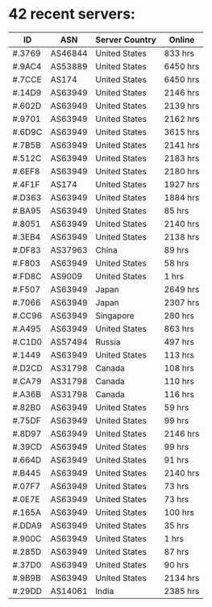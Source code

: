 # 42 recent servers:

| ID | ASN | Server Country | Online |
| ------ | ------ | ------ | ------ |
| #.3769 | AS46844 | United States | 833 hrs |
| #.9AC4 | AS53889 | United States | 6450 hrs |
| #.7CCE | AS174 | United States | 6450 hrs |
| #.14D9 | AS63949 | United States | 2146 hrs |
| #.602D | AS63949 | United States | 2139 hrs |
| #.9701 | AS63949 | United States | 2162 hrs |
| #.6D9C | AS63949 | United States | 3615 hrs |
| #.7B5B | AS63949 | United States | 2141 hrs |
| #.512C | AS63949 | United States | 2183 hrs |
| #.6EF8 | AS63949 | United States | 2180 hrs |
| #.4F1F | AS174 | United States | 1927 hrs |
| #.D363 | AS63949 | United States | 1884 hrs |
| #.BA95 | AS63949 | United States | 85 hrs |
| #.8051 | AS63949 | United States | 2140 hrs |
| #.3EB4 | AS63949 | United States | 2138 hrs |
| #.DF83 | AS37963 | China | 89 hrs |
| #.F803 | AS63949 | United States | 58 hrs |
| #.FD8C | AS9009 | United States | 1 hrs |
| #.F507 | AS63949 | Japan | 2649 hrs |
| #.7066 | AS63949 | Japan | 2307 hrs |
| #.CC96 | AS63949 | Singapore | 280 hrs |
| #.A495 | AS63949 | United States | 863 hrs |
| #.C1D0 | AS57494 | Russia | 497 hrs |
| #.1449 | AS63949 | United States | 113 hrs |
| #.D2CD | AS31798 | Canada | 108 hrs |
| #.CA79 | AS31798 | Canada | 110 hrs |
| #.A36B | AS31798 | Canada | 116 hrs |
| #.82B0 | AS63949 | United States | 59 hrs |
| #.75DF | AS63949 | United States | 99 hrs |
| #.8D97 | AS63949 | United States | 2146 hrs |
| #.39CD | AS63949 | United States | 99 hrs |
| #.664D | AS63949 | United States | 91 hrs |
| #.B445 | AS63949 | United States | 2140 hrs |
| #.07F7 | AS63949 | United States | 73 hrs |
| #.0E7E | AS63949 | United States | 73 hrs |
| #.165A | AS63949 | United States | 100 hrs |
| #.DDA9 | AS63949 | United States | 35 hrs |
| #.900C | AS63949 | United States | 1 hrs |
| #.285D | AS63949 | United States | 87 hrs |
| #.37D0 | AS63949 | United States | 90 hrs |
| #.9B9B | AS63949 | United States | 2134 hrs |
| #.29DD | AS14061 | India | 2385 hrs |

